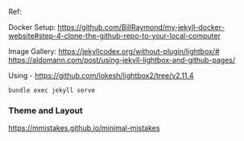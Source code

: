 Ref: 

Docker Setup:
 https://github.com/BillRaymond/my-jekyll-docker-website#step-4-clone-the-github-repo-to-your-local-computer

 Image Gallery:
 https://jekyllcodex.org/without-plugin/lightbox/#
 https://aldomann.com/post/using-jekyll-lightbox-and-github-pages/
 
 Using - https://github.com/lokesh/lightbox2/tree/v2.11.4


 `bundle exec jekyll serve`


 ### Theme and Layout

 https://mmistakes.github.io/minimal-mistakes
 